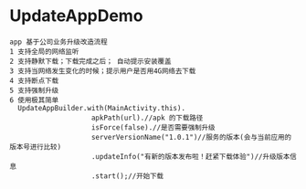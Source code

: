 # UpdateAppDemo
    app 基于公司业务升级改造流程     
    1 支持全局的网络监听     
    2 支持静默下载；下载完成之后； 自动提示安装覆盖    
    3 支持当网络发生变化的时候；提示用户是否用4G网络去下载     
    4 支持断点下载     
    5 支持强制升级
    6 使用极其简单
      UpdateAppBuilder.with(MainActivity.this).
                        apkPath(url).//apk 的下载路径
                        isForce(false).//是否需要强制升级
                        serverVersionName("1.0.1")//服务的版本(会与当前应用的版本号进行比较)
                        .updateInfo("有新的版本发布啦！赶紧下载体验")//升级版本信息
                        .start();//开始下载
